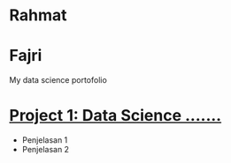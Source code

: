 # Rahmat
# Fajri
My data science portofolio

# [Project 1: Data Science .......](https://github.com/rfajri27/numerical-methods)
- Penjelasan 1
- Penjelasan 2

